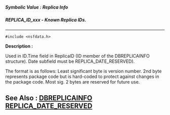 ##### Symbolic Value : Replica Info
##### REPLICA_ID_xxx - Known Replica IDs.
---
```
#include <nsfdata.h>
```
**Description :**

Used in ID.Time field in ReplicaID (ID member of the DBREPLICAINFO structure). 
Date subfield must be REPLICA_DATE_RESERVED).

 The format is as follows:  Least significant byte is version number.  2nd byte 
represents package code but is hard-coded to protect against changes in the 
package code. Most sig. 2 bytes are reserved for future use.

**See Also :**
[DBREPLICAINFO](/reference/Data/DBREPLICAINFO)
[REPLICA_DATE_RESERVED](/reference/Symb/REPLICA_DATE_RESERVED)
---
